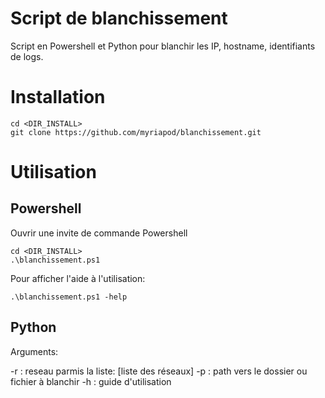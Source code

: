 # Script de blanchissement
Script en Powershell et Python pour blanchir les IP, hostname, identifiants de logs.

# Installation
```
cd <DIR_INSTALL>
git clone https://github.com/myriapod/blanchissement.git
```

# Utilisation
## Powershell
Ouvrir une invite de commande Powershell
```
cd <DIR_INSTALL>
.\blanchissement.ps1
```
Pour afficher l'aide à l'utilisation:
```
.\blanchissement.ps1 -help
```

## Python
Arguments:

-r : reseau parmis la liste: [liste des réseaux]
-p : path vers le dossier ou fichier à blanchir
-h : guide d'utilisation
